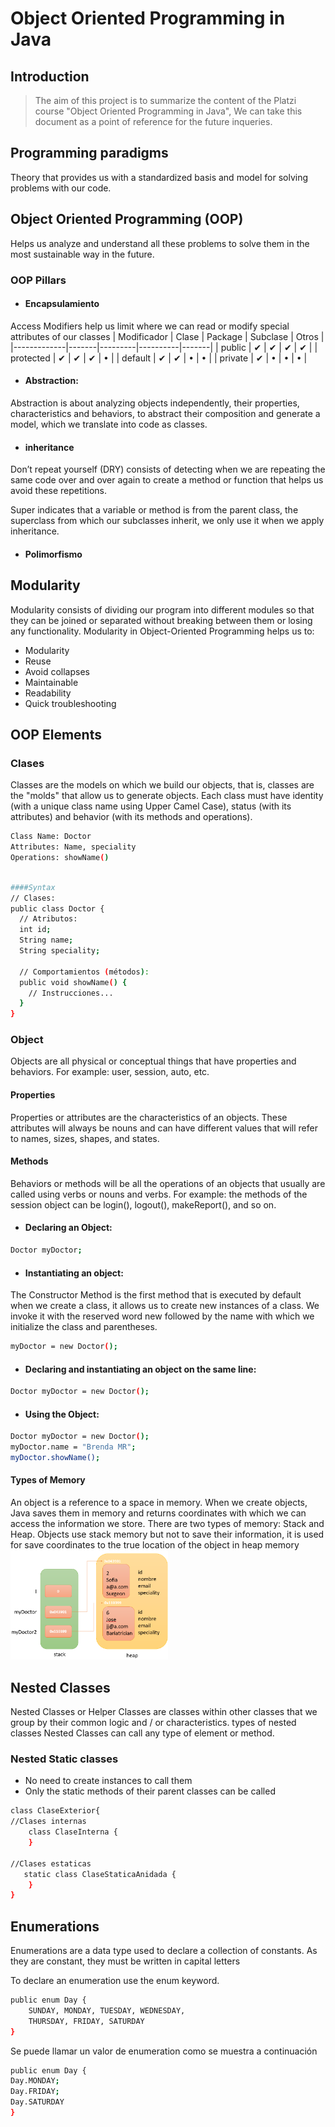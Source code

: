 # Object Oriented Programming in Java
## Introduction
> The aim of this project is to summarize the content of the Platzi course "Object Oriented Programming in Java", We can take this document as a point of reference for the future inqueries.

## Programming paradigms 
Theory that provides us with a standardized basis and model for solving problems with our code.

## Object Oriented Programming (OOP) 
Helps us analyze and understand all these problems to solve them in the most sustainable way in the future.
### OOP Pillars
- #### Encapsulamiento
 Access Modifiers help us limit where we can read or modify special attributes of our classes
| Modificador | Clase | Package | Subclase | Otros |
|-------------|-------|---------|----------|-------|
| public      | ✔     | ✔       | ✔        | ✔     |
| protected   | ✔     | ✔       | ✔        | •     |
| default     | ✔     | ✔       | •        | •     |
| private     | ✔     | •       | •        | •     |
- #### Abstraction: 
Abstraction is about analyzing objects independently, their properties, characteristics and behaviors, to abstract their composition and generate a model, which we translate into code as classes.
- #### inheritance
Don’t repeat yourself (DRY) consists of detecting when we are repeating the same code over and over again to create a method or function that helps us avoid these repetitions. 


Super indicates that a variable or method is from the parent class, the superclass from which our subclasses inherit, we only use it when we apply inheritance. 

- #### Polimorfismo

## Modularity
Modularity consists of dividing our program into different modules so that they can be joined or separated without breaking between them or losing any functionality. Modularity in Object-Oriented Programming helps us to: 
- Modularity 
- Reuse 
- Avoid collapses 
- Maintainable 
- Readability 
- Quick troubleshooting


## OOP Elements
### Clases
Classes are the models on which we build our objects, that is, classes are the "molds" that allow us to generate objects. Each class must have identity (with a unique class name using Upper Camel Case), status (with its attributes) and behavior (with its methods and operations).
```bash
Class Name: Doctor 
Attributes: Name, speciality 
Operations: showName()
```
```bash

####Syntax
// Clases:
public class Doctor {
  // Atributos:
  int id;
  String name;
  String speciality;

  // Comportamientos (métodos):
  public void showName() {
    // Instrucciones...
  }
}
```

### Object
Objects are all physical or conceptual things that have properties and behaviors. For example: user, session, auto, etc.

#### Properties
Properties or attributes are the characteristics of an objects. These attributes will always be nouns and can have different values that will refer to names, sizes, shapes, and states.

#### Methods
Behaviors or methods will be all the operations of an objects that usually are called using verbs or nouns and verbs. For example: the methods of the session object can be login(), logout(), makeReport(), and so on.

- #### Declaring an Object:
```bash
Doctor myDoctor;
```

- #### Instantiating an object:
The Constructor Method is the first method that is executed by default when we create a class, it allows us to create new instances of a class. We invoke it with the reserved word new followed by the name with which we initialize the class and parentheses.

```bash
myDoctor = new Doctor();
```
- #### Declaring and instantiating an object on the same line:
```bash
Doctor myDoctor = new Doctor();
```
- #### Using the Object:

```bash
Doctor myDoctor = new Doctor();
myDoctor.name = "Brenda MR";
myDoctor.showName();
```
#### Types of Memory
An object is a reference to a space in memory. When we create objects, Java saves them in memory and returns coordinates with which we can access the information we store.
There are two types of memory: Stack and Heap.
Objects use stack memory but not to save their information, it is used for save coordinates to the true location of the object in heap memory
<br>
<img src="https://github.com/brendamrdz/week2-course1-java-oop/blob/main/objects-variables.png?raw=true" alt="alt text" width="50%" height="auto">

## Nested Classes
Nested Classes or Helper Classes are classes within other classes that we group by their common logic and / or characteristics.
types of nested classes
Nested Classes can call any type of element or method.
### Nested Static classes
- No need to create instances to call them
- Only the static methods of their parent classes can be called 
```bash
class ClaseExterior{
//Clases internas
    class ClaseInterna {
    }
    
//Clases estaticas
   static class ClaseStaticaAnidada {
    }
}
```
## Enumerations
Enumerations are a data type used to declare a collection of constants. As they are constant, they must be written in capital letters 

To declare an enumeration use the enum keyword. 
```bash
public enum Day {
	SUNDAY, MONDAY, TUESDAY, WEDNESDAY,
	THURSDAY, FRIDAY, SATURDAY
}
```
Se puede llamar un valor de enumeration como se muestra a continuación
```bash
public enum Day {
Day.MONDAY;
Day.FRIDAY;
Day.SATURDAY
}
```
